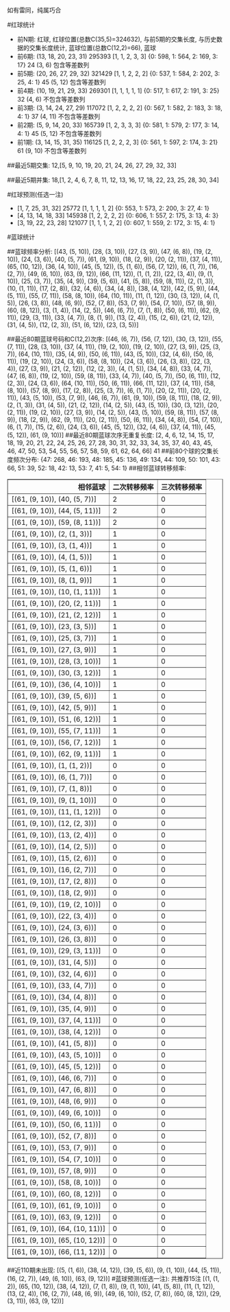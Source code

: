 <!-- 
.. title: 大乐透16033期(2016-03-23)数据分析报告
.. slug: dlott-16033-2016-03-23-report
.. date: 2016-03-24 08:00:00 UTC+08:00
.. tags: Lottery
.. link: 
.. description: 
.. type: text
-->

如有雷同，纯属巧合

<!-- TEASER_END-->

#红球统计

- 前N期: 红球, 红球位置(总数C(35,5)=324632), 与前5期的交集长度, 与历史数据的交集长度统计, 蓝球位置(总数C(12,2)=66), 蓝球
- 前6期: (13, 18, 20, 23, 31) 295393 [1, 1, 2, 3, 3] {0: 598, 1: 564, 2: 169, 3: 17} 24 (3, 6) 包含等差数列
- 前5期: (20, 26, 27, 29, 32) 321429 [1, 1, 2, 2, 2] {0: 537, 1: 584, 2: 202, 3: 25, 4: 1} 45 (5, 12) 包含等差数列
- 前4期: (10, 19, 21, 29, 33) 269301 [1, 1, 1, 1, 1] {0: 517, 1: 617, 2: 191, 3: 25} 32 (4, 6) 不包含等差数列
- 前3期: (3, 14, 24, 27, 29) 117072 [1, 2, 2, 2, 2] {0: 567, 1: 582, 2: 183, 3: 18, 4: 1} 37 (4, 11) 不包含等差数列
- 前2期: (5, 9, 14, 20, 33) 165739 [1, 2, 3, 3, 3] {0: 581, 1: 579, 2: 177, 3: 14, 4: 1} 45 (5, 12) 不包含等差数列
- 前1期: (3, 14, 15, 31, 35) 116125 [1, 2, 2, 2, 3] {0: 561, 1: 597, 2: 174, 3: 21} 61 (9, 10) 不包含等差数列

##最近5期交集:
12,[5, 9, 10, 19, 20, 21, 24, 26, 27, 29, 32, 33]

##最近5期并集:
18,[1, 2, 4, 6, 7, 8, 11, 12, 13, 16, 17, 18, 22, 23, 25, 28, 30, 34]

#红球预测(任选一注)

- [1, 7, 25, 31, 32] 25772 [1, 1, 1, 1, 2] {0: 553, 1: 573, 2: 200, 3: 27, 4: 1}
- [4, 13, 14, 18, 33] 145938 [1, 2, 2, 2, 2] {0: 606, 1: 557, 2: 175, 3: 13, 4: 3}
- [3, 19, 22, 23, 28] 121077 [1, 1, 1, 2, 2] {0: 607, 1: 559, 2: 172, 3: 15, 4: 1}

#蓝球统计

##蓝球频率分析:
[(43, (5, 10)), (28, (3, 10)), (27, (3, 9)), (47, (6, 8)), (19, (2, 10)), (24, (3, 6)), (40, (5, 7)), (61, (9, 10)), (18, (2, 9)), (20, (2, 11)), (37, (4, 11)), (65, (10, 12)), (36, (4, 10)), (45, (5, 12)), (5, (1, 6)), (56, (7, 12)), (6, (1, 7)), (16, (2, 7)), (49, (6, 10)), (63, (9, 12)), (66, (11, 12)), (1, (1, 2)), (22, (3, 4)), (9, (1, 10)), (25, (3, 7)), (35, (4, 9)), (39, (5, 6)), (41, (5, 8)), (59, (8, 11)), (2, (1, 3)), (10, (1, 11)), (17, (2, 8)), (32, (4, 6)), (34, (4, 8)), (38, (4, 12)), (42, (5, 9)), (44, (5, 11)), (55, (7, 11)), (58, (8, 10)), (64, (10, 11)), (11, (1, 12)), (30, (3, 12)), (4, (1, 5)), (26, (3, 8)), (48, (6, 9)), (52, (7, 8)), (53, (7, 9)), (54, (7, 10)), (57, (8, 9)), (60, (8, 12)), (3, (1, 4)), (14, (2, 5)), (46, (6, 7)), (7, (1, 8)), (50, (6, 11)), (62, (9, 11)), (29, (3, 11)), (33, (4, 7)), (8, (1, 9)), (13, (2, 4)), (15, (2, 6)), (21, (2, 12)), (31, (4, 5)), (12, (2, 3)), (51, (6, 12)), (23, (3, 5))]

##最近80期蓝球号码和C(12,2)次序:
 [(46, (6, 7)), (56, (7, 12)), (30, (3, 12)), (55, (7, 11)), (28, (3, 10)), (37, (4, 11)), (19, (2, 10)), (19, (2, 10)), (27, (3, 9)), (25, (3, 7)), (64, (10, 11)), (35, (4, 9)), (50, (6, 11)), (43, (5, 10)), (32, (4, 6)), (50, (6, 11)), (19, (2, 10)), (24, (3, 6)), (58, (8, 10)), (24, (3, 6)), (26, (3, 8)), (22, (3, 4)), (27, (3, 9)), (21, (2, 12)), (12, (2, 3)), (4, (1, 5)), (34, (4, 8)), (33, (4, 7)), (47, (6, 8)), (19, (2, 10)), (59, (8, 11)), (33, (4, 7)), (40, (5, 7)), (50, (6, 11)), (12, (2, 3)), (24, (3, 6)), (64, (10, 11)), (50, (6, 11)), (66, (11, 12)), (37, (4, 11)), (58, (8, 10)), (57, (8, 9)), (17, (2, 8)), (25, (3, 7)), (6, (1, 7)), (20, (2, 11)), (20, (2, 11)), (43, (5, 10)), (53, (7, 9)), (46, (6, 7)), (61, (9, 10)), (59, (8, 11)), (18, (2, 9)), (2, (1, 3)), (31, (4, 5)), (21, (2, 12)), (14, (2, 5)), (43, (5, 10)), (30, (3, 12)), (20, (2, 11)), (19, (2, 10)), (27, (3, 9)), (14, (2, 5)), (43, (5, 10)), (59, (8, 11)), (57, (8, 9)), (18, (2, 9)), (62, (9, 11)), (20, (2, 11)), (50, (6, 11)), (34, (4, 8)), (54, (7, 10)), (6, (1, 7)), (15, (2, 6)), (24, (3, 6)), (45, (5, 12)), (32, (4, 6)), (37, (4, 11)), (45, (5, 12)), (61, (9, 10))]
##最近80期蓝球次序无重复长度:
 [2, 4, 6, 12, 14, 15, 17, 18, 19, 20, 21, 22, 24, 25, 26, 27, 28, 30, 31, 32, 33, 34, 35, 37, 40, 43, 45, 46, 47, 50, 53, 54, 55, 56, 57, 58, 59, 61, 62, 64, 66] 41
##前80个球的交集长度频次分布:
{47: 268, 46: 193, 48: 185, 45: 136, 49: 134, 44: 109, 50: 101, 43: 66, 51: 39, 52: 18, 42: 13, 53: 7, 41: 5, 54: 1}
##相邻蓝球转移频率:
 <table border="1" class="table table-striped dataframe">
  <thead>
    <tr style="text-align: right;">
      <th>相邻蓝球</th>
      <th>二次转移频率</th>
      <th>三次转移频率</th>
    </tr>
  </thead>
  <tbody>
    <tr>
      <td>[(61, (9, 10)), (40, (5, 7))]</td>
      <td>2</td>
      <td>0</td>
    </tr>
    <tr>
      <td>[(61, (9, 10)), (44, (5, 11))]</td>
      <td>2</td>
      <td>0</td>
    </tr>
    <tr>
      <td>[(61, (9, 10)), (59, (8, 11))]</td>
      <td>2</td>
      <td>0</td>
    </tr>
    <tr>
      <td>[(61, (9, 10)), (2, (1, 3))]</td>
      <td>1</td>
      <td>0</td>
    </tr>
    <tr>
      <td>[(61, (9, 10)), (3, (1, 4))]</td>
      <td>1</td>
      <td>0</td>
    </tr>
    <tr>
      <td>[(61, (9, 10)), (4, (1, 5))]</td>
      <td>1</td>
      <td>0</td>
    </tr>
    <tr>
      <td>[(61, (9, 10)), (5, (1, 6))]</td>
      <td>1</td>
      <td>0</td>
    </tr>
    <tr>
      <td>[(61, (9, 10)), (8, (1, 9))]</td>
      <td>1</td>
      <td>0</td>
    </tr>
    <tr>
      <td>[(61, (9, 10)), (10, (1, 11))]</td>
      <td>1</td>
      <td>0</td>
    </tr>
    <tr>
      <td>[(61, (9, 10)), (20, (2, 11))]</td>
      <td>1</td>
      <td>0</td>
    </tr>
    <tr>
      <td>[(61, (9, 10)), (21, (2, 12))]</td>
      <td>1</td>
      <td>0</td>
    </tr>
    <tr>
      <td>[(61, (9, 10)), (23, (3, 5))]</td>
      <td>1</td>
      <td>0</td>
    </tr>
    <tr>
      <td>[(61, (9, 10)), (25, (3, 7))]</td>
      <td>1</td>
      <td>0</td>
    </tr>
    <tr>
      <td>[(61, (9, 10)), (27, (3, 9))]</td>
      <td>1</td>
      <td>0</td>
    </tr>
    <tr>
      <td>[(61, (9, 10)), (28, (3, 10))]</td>
      <td>1</td>
      <td>0</td>
    </tr>
    <tr>
      <td>[(61, (9, 10)), (30, (3, 12))]</td>
      <td>1</td>
      <td>0</td>
    </tr>
    <tr>
      <td>[(61, (9, 10)), (36, (4, 10))]</td>
      <td>1</td>
      <td>0</td>
    </tr>
    <tr>
      <td>[(61, (9, 10)), (39, (5, 6))]</td>
      <td>1</td>
      <td>0</td>
    </tr>
    <tr>
      <td>[(61, (9, 10)), (42, (5, 9))]</td>
      <td>1</td>
      <td>0</td>
    </tr>
    <tr>
      <td>[(61, (9, 10)), (51, (6, 12))]</td>
      <td>1</td>
      <td>0</td>
    </tr>
    <tr>
      <td>[(61, (9, 10)), (55, (7, 11))]</td>
      <td>1</td>
      <td>0</td>
    </tr>
    <tr>
      <td>[(61, (9, 10)), (56, (7, 12))]</td>
      <td>1</td>
      <td>0</td>
    </tr>
    <tr>
      <td>[(61, (9, 10)), (62, (9, 11))]</td>
      <td>1</td>
      <td>0</td>
    </tr>
    <tr>
      <td>[(61, (9, 10)), (1, (1, 2))]</td>
      <td>0</td>
      <td>0</td>
    </tr>
    <tr>
      <td>[(61, (9, 10)), (6, (1, 7))]</td>
      <td>0</td>
      <td>0</td>
    </tr>
    <tr>
      <td>[(61, (9, 10)), (7, (1, 8))]</td>
      <td>0</td>
      <td>0</td>
    </tr>
    <tr>
      <td>[(61, (9, 10)), (9, (1, 10))]</td>
      <td>0</td>
      <td>0</td>
    </tr>
    <tr>
      <td>[(61, (9, 10)), (11, (1, 12))]</td>
      <td>0</td>
      <td>0</td>
    </tr>
    <tr>
      <td>[(61, (9, 10)), (12, (2, 3))]</td>
      <td>0</td>
      <td>0</td>
    </tr>
    <tr>
      <td>[(61, (9, 10)), (13, (2, 4))]</td>
      <td>0</td>
      <td>0</td>
    </tr>
    <tr>
      <td>[(61, (9, 10)), (14, (2, 5))]</td>
      <td>0</td>
      <td>0</td>
    </tr>
    <tr>
      <td>[(61, (9, 10)), (15, (2, 6))]</td>
      <td>0</td>
      <td>0</td>
    </tr>
    <tr>
      <td>[(61, (9, 10)), (16, (2, 7))]</td>
      <td>0</td>
      <td>0</td>
    </tr>
    <tr>
      <td>[(61, (9, 10)), (17, (2, 8))]</td>
      <td>0</td>
      <td>0</td>
    </tr>
    <tr>
      <td>[(61, (9, 10)), (18, (2, 9))]</td>
      <td>0</td>
      <td>0</td>
    </tr>
    <tr>
      <td>[(61, (9, 10)), (19, (2, 10))]</td>
      <td>0</td>
      <td>0</td>
    </tr>
    <tr>
      <td>[(61, (9, 10)), (22, (3, 4))]</td>
      <td>0</td>
      <td>0</td>
    </tr>
    <tr>
      <td>[(61, (9, 10)), (24, (3, 6))]</td>
      <td>0</td>
      <td>0</td>
    </tr>
    <tr>
      <td>[(61, (9, 10)), (26, (3, 8))]</td>
      <td>0</td>
      <td>0</td>
    </tr>
    <tr>
      <td>[(61, (9, 10)), (29, (3, 11))]</td>
      <td>0</td>
      <td>0</td>
    </tr>
    <tr>
      <td>[(61, (9, 10)), (31, (4, 5))]</td>
      <td>0</td>
      <td>0</td>
    </tr>
    <tr>
      <td>[(61, (9, 10)), (32, (4, 6))]</td>
      <td>0</td>
      <td>0</td>
    </tr>
    <tr>
      <td>[(61, (9, 10)), (33, (4, 7))]</td>
      <td>0</td>
      <td>0</td>
    </tr>
    <tr>
      <td>[(61, (9, 10)), (34, (4, 8))]</td>
      <td>0</td>
      <td>0</td>
    </tr>
    <tr>
      <td>[(61, (9, 10)), (35, (4, 9))]</td>
      <td>0</td>
      <td>0</td>
    </tr>
    <tr>
      <td>[(61, (9, 10)), (37, (4, 11))]</td>
      <td>0</td>
      <td>0</td>
    </tr>
    <tr>
      <td>[(61, (9, 10)), (38, (4, 12))]</td>
      <td>0</td>
      <td>0</td>
    </tr>
    <tr>
      <td>[(61, (9, 10)), (41, (5, 8))]</td>
      <td>0</td>
      <td>0</td>
    </tr>
    <tr>
      <td>[(61, (9, 10)), (43, (5, 10))]</td>
      <td>0</td>
      <td>0</td>
    </tr>
    <tr>
      <td>[(61, (9, 10)), (45, (5, 12))]</td>
      <td>0</td>
      <td>0</td>
    </tr>
    <tr>
      <td>[(61, (9, 10)), (46, (6, 7))]</td>
      <td>0</td>
      <td>0</td>
    </tr>
    <tr>
      <td>[(61, (9, 10)), (47, (6, 8))]</td>
      <td>0</td>
      <td>0</td>
    </tr>
    <tr>
      <td>[(61, (9, 10)), (48, (6, 9))]</td>
      <td>0</td>
      <td>0</td>
    </tr>
    <tr>
      <td>[(61, (9, 10)), (49, (6, 10))]</td>
      <td>0</td>
      <td>0</td>
    </tr>
    <tr>
      <td>[(61, (9, 10)), (50, (6, 11))]</td>
      <td>0</td>
      <td>0</td>
    </tr>
    <tr>
      <td>[(61, (9, 10)), (52, (7, 8))]</td>
      <td>0</td>
      <td>0</td>
    </tr>
    <tr>
      <td>[(61, (9, 10)), (53, (7, 9))]</td>
      <td>0</td>
      <td>0</td>
    </tr>
    <tr>
      <td>[(61, (9, 10)), (54, (7, 10))]</td>
      <td>0</td>
      <td>0</td>
    </tr>
    <tr>
      <td>[(61, (9, 10)), (57, (8, 9))]</td>
      <td>0</td>
      <td>0</td>
    </tr>
    <tr>
      <td>[(61, (9, 10)), (58, (8, 10))]</td>
      <td>0</td>
      <td>0</td>
    </tr>
    <tr>
      <td>[(61, (9, 10)), (60, (8, 12))]</td>
      <td>0</td>
      <td>0</td>
    </tr>
    <tr>
      <td>[(61, (9, 10)), (61, (9, 10))]</td>
      <td>0</td>
      <td>0</td>
    </tr>
    <tr>
      <td>[(61, (9, 10)), (63, (9, 12))]</td>
      <td>0</td>
      <td>0</td>
    </tr>
    <tr>
      <td>[(61, (9, 10)), (64, (10, 11))]</td>
      <td>0</td>
      <td>0</td>
    </tr>
    <tr>
      <td>[(61, (9, 10)), (65, (10, 12))]</td>
      <td>0</td>
      <td>0</td>
    </tr>
    <tr>
      <td>[(61, (9, 10)), (66, (11, 12))]</td>
      <td>0</td>
      <td>0</td>
    </tr>
  </tbody>
</table>
##近110期未出现:
 [(5, (1, 6)), (38, (4, 12)), (39, (5, 6)), (9, (1, 10)), (44, (5, 11)), (16, (2, 7)), (49, (6, 10)), (63, (9, 12))]
#蓝球预测(任选一注):
共推荐15注
 [(1, (1, 2)), (65, (10, 12)), (38, (4, 12)), (7, (1, 8)), (9, (1, 10)), (41, (5, 8)), (11, (1, 12)), (13, (2, 4)), (16, (2, 7)), (48, (6, 9)), (49, (6, 10)), (52, (7, 8)), (60, (8, 12)), (29, (3, 11)), (63, (9, 12))]

